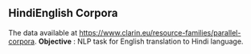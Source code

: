 ## HindiEnglish Corpora   
The data available at https://www.clarin.eu/resource-families/parallel-corpora. 
**Objective** : NLP task for English translation to Hindi language.
